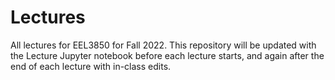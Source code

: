 # Lectures
All lectures for EEL3850 for Fall 2022. This repository will be updated with the Lecture Jupyter notebook before each lecture starts, and again after the end of each lecture with in-class edits.
